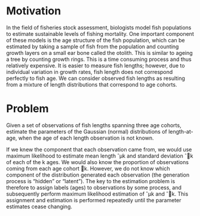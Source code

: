 # Motivation
In the field of fisheries stock assessment, biologists model fish populations to estimate sustainable levels of fishing mortality. One important component of these models is the age structure of the fish population, which can be estimated by taking a sample of fish from the population and counting growth layers on a small ear bone called the otolith. This is similar to ageing a tree by counting growth rings.
This is a time consuming process and thus relatively expensive. It is easier to measure fish lengths; however, due to individual variation in growth rates, fish length does not correspond perfectly to fish age. We can consider observed fish lengths as resulting from a mixture of length distributions that correspond to age cohorts.

# Problem
Given a set of observations of fish lengths spanning three age cohorts, estimate the parameters of the Gaussian
(normal) distributions of length-at-age, when the age of each length observation is not known.

If we knew the component that each observation came from, we would use maximum likelihood to estimate
mean length ˆμk and standard deviation ˆk of each of the k ages. We would also know the proportion of
observations coming from each age cohort k. However, we do not know which component of the distribution
generated each observation (the generation process is “hidden” or “latent”). The key to the estimation
problem is therefore to assign labels (ages) to observations by some process, and subsequently perform
maximum likelihood estimation of ˆμk and ˆk. This assignment and estimation is performed repeatedly until
the parameter estimates cease changing.

